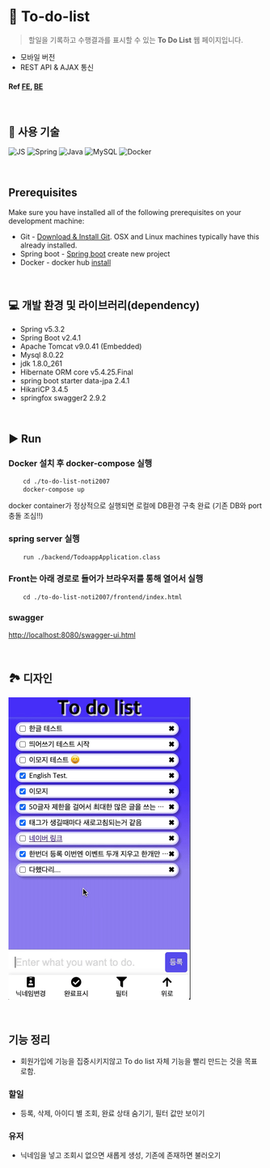 # 📝 To-do-list

> 할일을 기록하고 수행결과를 표시할 수 있는 **To Do List** 웹 페이지입니다.

-   모바일 버전
-   REST API & AJAX 통신

#### Ref [FE](./frontend/readme.md), [BE](./backend/readme.md)

<br>

## 🔨 사용 기술

![JS](https://img.shields.io/badge/JavaScript-F7DF1E?style=flat-square&logo=JavaScript&logoColor=black)
![Spring](https://img.shields.io/badge/Spring-6DB33F?style=flat-square&logo=Spring&logoColor=white)
![Java](https://img.shields.io/badge/Java-007396?style=flat-square&logo=Java&logoColor=white)
![MySQL](https://img.shields.io/badge/MySQL-4479A1?style=flat-square&logo=MySQL&logoColor=white)
![Docker](https://img.shields.io/badge/Docker-2496ED?style=flat-square&logo=Docker&logoColor=white)

<br>

## Prerequisites

Make sure you have installed all of the following prerequisites on your development machine:

-   Git - [Download & Install Git](https://git-scm.com/downloads). OSX and Linux machines typically have this already installed.
-   Spring boot - [Spring boot](https://start.spring.io/) create new project
-   Docker - docker hub [install](https://hub.docker.com/?overlay=onboarding)

<br>

## 💻 개발 환경 및 라이브러리(dependency)

-   Spring v5.3.2
-   Spring Boot v2.4.1
-   Apache Tomcat v9.0.41 (Embedded)
-   Mysql 8.0.22
-   jdk 1.8.0_261
-   Hibernate ORM core v5.4.25.Final
-   spring boot starter data-jpa 2.4.1
-   HikariCP 3.4.5
-   springfox swagger2 2.9.2

<br>

## ▶ Run

### Docker 설치 후 docker-compose 실행

```
    cd ./to-do-list-noti2007
    docker-compose up
```

docker container가 정상적으로 실행되면 로컬에 DB환경 구축 완료 (기존 DB와 port 충돌 조심!!)

### spring server 실행

```
    run ./backend/TodoappApplication.class
```

### Front는 아래 경로로 들어가 브라우저를 통해 열어서 실행

```
    cd ./to-do-list-noti2007/frontend/index.html
```

### swagger

[http://localhost:8080/swagger-ui.html](http://localhost:8080/swagger-ui.html)

<br>

## 🏞 디자인

![메인 화면](./frontend/assets/feature-guide.gif)

<br>

## 기능 정리

-   회원가입에 기능을 집중시키지않고 To do list 자체 기능을 빨리 만드는 것을 목표로함.

### 할일

-   등록, 삭제, 아이디 별 조회, 완료 상태 숨기기, 필터 값만 보이기

### 유저

-   닉네임을 넣고 조회시 없으면 새롭게 생성, 기존에 존재하면 불러오기
